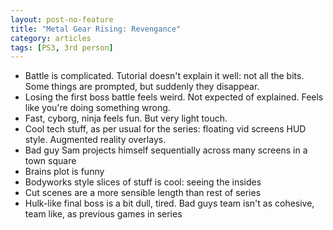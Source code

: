 ```yaml
---
layout: post-no-feature
title: "Metal Gear Rising: Revengance"
category: articles
tags: [PS3, 3rd person]
---
```


* Battle is complicated. Tutorial doesn't explain it well: not all the bits. Some things are prompted, but suddenly they disappear.
* Losing the first boss battle feels weird. Not expected of explained. Feels like you're doing something wrong.
* Fast, cyborg, ninja feels fun. But very light touch.
* Cool tech stuff, as per usual for the series: floating vid screens HUD style. Augmented reality overlays.
* Bad guy Sam projects himself sequentially across many screens in a town square
* Brains plot is funny
* Bodyworks style slices of stuff is cool: seeing the insides
* Cut scenes are a more sensible length than rest of series
* Hulk-like final boss is a bit dull, tired. Bad guys team isn't as cohesive, team like, as previous games in series


